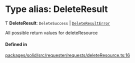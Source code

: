 # Type alias: DeleteResult

Ƭ **DeleteResult**: `DeleteSuccess` \| [`DeleteResultError`](DeleteResultError.md)

All possible return values for deleteResource

#### Defined in

[packages/solid/src/requester/requests/deleteResource.ts:16](https://github.com/o-development/ldo/blob/c70613a/packages/solid/src/requester/requests/deleteResource.ts#L16)
